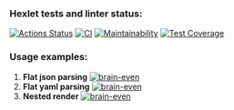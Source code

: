 ### Hexlet tests and linter status:
[![Actions Status](https://github.com/1g0rbm/frontend-project-lvl2/workflows/hexlet-check/badge.svg)](https://github.com/1g0rbm/frontend-project-lvl2/actions)
[![CI](https://github.com/1g0rbm/frontend-project-lvl2/actions/workflows/main.yml/badge.svg)](https://github.com/1g0rbm/frontend-project-lvl2/actions/workflows/main.yml)
[![Maintainability](https://api.codeclimate.com/v1/badges/c3bce99bdddc6871d041/maintainability)](https://codeclimate.com/github/1g0rbm/frontend-project-lvl2/maintainability)
[![Test Coverage](https://api.codeclimate.com/v1/badges/c3bce99bdddc6871d041/test_coverage)](https://codeclimate.com/github/1g0rbm/frontend-project-lvl2/test_coverage)

### Usage examples:
1. **Flat json parsing**
   [![brain-even](https://asciinema.org/a/gsfYdI77BhREqsCXWVNhzsSBz.svg)](https://asciinema.org/a/gsfYdI77BhREqsCXWVNhzsSBz)
1. **Flat yaml parsing**
   [![brain-even](https://asciinema.org/a/VHjw1XjQUm3wwvZD054SaUbS3.svg)](https://asciinema.org/a/VHjw1XjQUm3wwvZD054SaUbS3)
1. **Nested render**
   [![brain-even](https://asciinema.org/a/zhd6bEQovt0gpooVODwe0r4ng.svg)](https://asciinema.org/a/zhd6bEQovt0gpooVODwe0r4ng)

